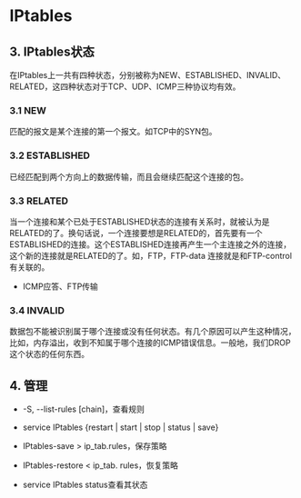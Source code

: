 # IPtables

## 3. IPtables状态
在IPtables上一共有四种状态，分别被称为NEW、ESTABLISHED、INVALID、RELATED，这四种状态对于TCP、UDP、ICMP三种协议均有效。

### 3.1 NEW
匹配的报文是某个连接的第一个报文。如TCP中的SYN包。

### 3.2 ESTABLISHED
已经匹配到两个方向上的数据传输，而且会继续匹配这个连接的包。

### 3.3 RELATED
当一个连接和某个已处于ESTABLISHED状态的连接有关系时，就被认为是RELATED的了。换句话说，一个连接要想是RELATED的，首先要有一个ESTABLISHED的连接。这个ESTABLISHED连接再产生一个主连接之外的连接，这个新的连接就是RELATED的了。如，FTP，FTP-data 连接就是和FTP-control有关联的。

* ICMP应答、FTP传输

### 3.4 INVALID
数据包不能被识别属于哪个连接或没有任何状态。有几个原因可以产生这种情况，比如，内存溢出，收到不知属于哪个连接的ICMP错误信息。一般地，我们DROP这个状态的任何东西。

## 4. 管理



* -S, --list-rules [chain]，查看规则



* service IPtables {restart | start | stop | status | save}
* IPtables-save > ip_tab.rules，保存策略
* IPtables-restore < ip_tab. rules，恢复策略
* service IPtables status查看其状态
